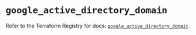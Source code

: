 # `google_active_directory_domain`

Refer to the Terraform Registry for docs: [`google_active_directory_domain`](https://registry.terraform.io/providers/hashicorp/google/6.44.0/docs/resources/active_directory_domain).
